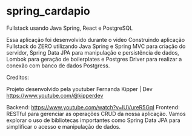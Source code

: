 # spring_cardapio
Fullstack usando Java Spring, React e PostgreSQL

Essa aplicação foi desenvolvido durante o video Construindo aplicação Fullstack do ZERO utilizando Java Spring e Spring MVC para criação do servidor, Spring Data JPA para manipulação e persistência de dados, Lombok para geração de boilerplates e Postgres Driver para realizar a conexão com banco de dados Postgress.

Creditos:

Projeto desenvolvido pela youtuber Fernanda Kipper | Dev
https://www.youtube.com/@kipperdev

Backend:
https://www.youtube.com/watch?v=lUVureR5GqI
Frontend:
RESTful para gerenciar as operações CRUD da nossa aplicação. Vamos explorar o uso de bibliotecas importantes como Spring Data JPA para simplificar o acesso e manipulação de dados.
